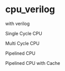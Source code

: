 # cpu_verilog

with verilog

Single Cycle CPU

Multi Cycle CPU

Pipelined CPU

Pipelined CPU with Cache
